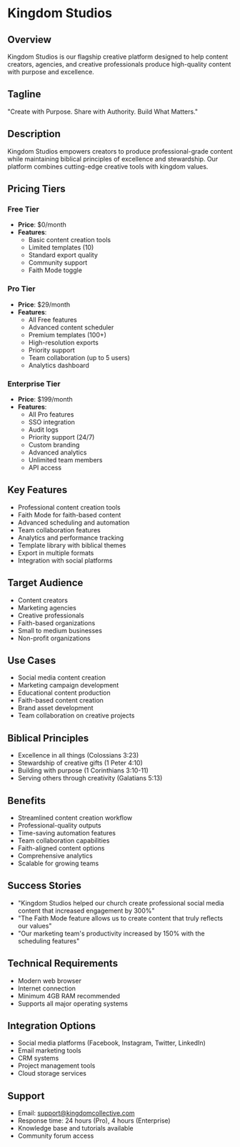 # Kingdom Studios

## Overview
Kingdom Studios is our flagship creative platform designed to help content creators, agencies, and creative professionals produce high-quality content with purpose and excellence.

## Tagline
"Create with Purpose. Share with Authority. Build What Matters."

## Description
Kingdom Studios empowers creators to produce professional-grade content while maintaining biblical principles of excellence and stewardship. Our platform combines cutting-edge creative tools with kingdom values.

## Pricing Tiers

### Free Tier
- **Price**: $0/month
- **Features**:
  - Basic content creation tools
  - Limited templates (10)
  - Standard export quality
  - Community support
  - Faith Mode toggle

### Pro Tier
- **Price**: $29/month
- **Features**:
  - All Free features
  - Advanced content scheduler
  - Premium templates (100+)
  - High-resolution exports
  - Priority support
  - Team collaboration (up to 5 users)
  - Analytics dashboard

### Enterprise Tier
- **Price**: $199/month
- **Features**:
  - All Pro features
  - SSO integration
  - Audit logs
  - Priority support (24/7)
  - Custom branding
  - Advanced analytics
  - Unlimited team members
  - API access

## Key Features
- Professional content creation tools
- Faith Mode for faith-based content
- Advanced scheduling and automation
- Team collaboration features
- Analytics and performance tracking
- Template library with biblical themes
- Export in multiple formats
- Integration with social platforms

## Target Audience
- Content creators
- Marketing agencies
- Creative professionals
- Faith-based organizations
- Small to medium businesses
- Non-profit organizations

## Use Cases
- Social media content creation
- Marketing campaign development
- Educational content production
- Faith-based content creation
- Brand asset development
- Team collaboration on creative projects

## Biblical Principles
- Excellence in all things (Colossians 3:23)
- Stewardship of creative gifts (1 Peter 4:10)
- Building with purpose (1 Corinthians 3:10-11)
- Serving others through creativity (Galatians 5:13)

## Benefits
- Streamlined content creation workflow
- Professional-quality outputs
- Time-saving automation features
- Team collaboration capabilities
- Faith-aligned content options
- Comprehensive analytics
- Scalable for growing teams

## Success Stories
- "Kingdom Studios helped our church create professional social media content that increased engagement by 300%"
- "The Faith Mode feature allows us to create content that truly reflects our values"
- "Our marketing team's productivity increased by 150% with the scheduling features"

## Technical Requirements
- Modern web browser
- Internet connection
- Minimum 4GB RAM recommended
- Supports all major operating systems

## Integration Options
- Social media platforms (Facebook, Instagram, Twitter, LinkedIn)
- Email marketing tools
- CRM systems
- Project management tools
- Cloud storage services

## Support
- Email: support@kingdomcollective.com
- Response time: 24 hours (Pro), 4 hours (Enterprise)
- Knowledge base and tutorials available
- Community forum access
